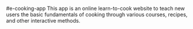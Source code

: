 #e-cooking-app
This app is an online learn-to-cook website to teach new users the basic fundamentals of cooking through various courses, recipes, and other interactive methods. 
